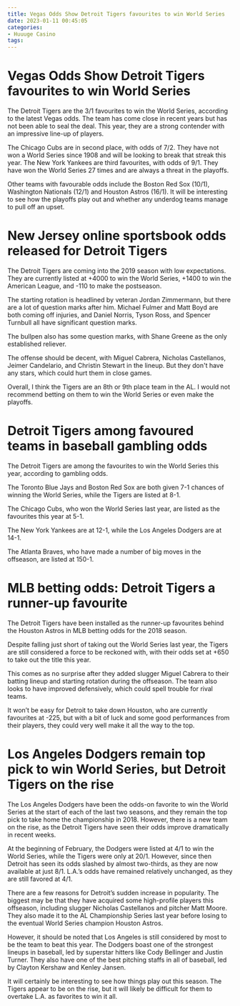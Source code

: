 ```yaml
---
title: Vegas Odds Show Detroit Tigers favourites to win World Series
date: 2023-01-11 00:45:05
categories:
- Huuuge Casino
tags:
---
```



#  Vegas Odds Show Detroit Tigers favourites to win World Series

The Detroit Tigers are the 3/1 favourites to win the World Series, according to the latest Vegas odds. The team has come close in recent years but has not been able to seal the deal. This year, they are a strong contender with an impressive line-up of players.

The Chicago Cubs are in second place, with odds of 7/2. They have not won a World Series since 1908 and will be looking to break that streak this year. The New York Yankees are third favourites, with odds of 9/1. They have won the World Series 27 times and are always a threat in the playoffs.

Other teams with favourable odds include the Boston Red Sox (10/1), Washington Nationals (12/1) and Houston Astros (16/1). It will be interesting to see how the playoffs play out and whether any underdog teams manage to pull off an upset.

#  New Jersey online sportsbook odds released for Detroit Tigers

The Detroit Tigers are coming into the 2019 season with low expectations. They are currently listed at +4000 to win the World Series, +1400 to win the American League, and -110 to make the postseason.

The starting rotation is headlined by veteran Jordan Zimmermann, but there are a lot of question marks after him. Michael Fulmer and Matt Boyd are both coming off injuries, and Daniel Norris, Tyson Ross, and Spencer Turnbull all have significant question marks.

The bullpen also has some question marks, with Shane Greene as the only established reliever.

The offense should be decent, with Miguel Cabrera, Nicholas Castellanos, Jeimer Candelario, and Christin Stewart in the lineup. But they don't have any stars, which could hurt them in close games.

Overall, I think the Tigers are an 8th or 9th place team in the AL. I would not recommend betting on them to win the World Series or even make the playoffs.

#  Detroit Tigers among favoured teams in baseball gambling odds

The Detroit Tigers are among the favourites to win the World Series this year, according to gambling odds.

The Toronto Blue Jays and Boston Red Sox are both given 7-1 chances of winning the World Series, while the Tigers are listed at 8-1.

The Chicago Cubs, who won the World Series last year, are listed as the favourites this year at 5-1.

The New York Yankees are at 12-1, while the Los Angeles Dodgers are at 14-1.

The Atlanta Braves, who have made a number of big moves in the offseason, are listed at 150-1.

#  MLB betting odds: Detroit Tigers a runner-up favourite

The Detroit Tigers have been installed as the runner-up favourites behind the Houston Astros in MLB betting odds for the 2018 season.

Despite falling just short of taking out the World Series last year, the Tigers are still considered a force to be reckoned with, with their odds set at +650 to take out the title this year.

This comes as no surprise after they added slugger Miguel Cabrera to their batting lineup and starting rotation during the offseason. The team also looks to have improved defensively, which could spell trouble for rival teams.

It won’t be easy for Detroit to take down Houston, who are currently favourites at -225, but with a bit of luck and some good performances from their players, they could very well make it all the way to the top.

#  Los Angeles Dodgers remain top pick to win World Series, but Detroit Tigers on the rise

The Los Angeles Dodgers have been the odds-on favorite to win the World Series at the start of each of the last two seasons, and they remain the top pick to take home the championship in 2018. However, there is a new team on the rise, as the Detroit Tigers have seen their odds improve dramatically in recent weeks.

At the beginning of February, the Dodgers were listed at 4/1 to win the World Series, while the Tigers were only at 20/1. However, since then Detroit has seen its odds slashed by almost two-thirds, as they are now available at just 8/1. L.A.’s odds have remained relatively unchanged, as they are still favored at 4/1.

There are a few reasons for Detroit’s sudden increase in popularity. The biggest may be that they have acquired some high-profile players this offseason, including slugger Nicholas Castellanos and pitcher Matt Moore. They also made it to the AL Championship Series last year before losing to the eventual World Series champion Houston Astros.

However, it should be noted that Los Angeles is still considered by most to be the team to beat this year. The Dodgers boast one of the strongest lineups in baseball, led by superstar hitters like Cody Bellinger and Justin Turner. They also have one of the best pitching staffs in all of baseball, led by Clayton Kershaw and Kenley Jansen.

It will certainly be interesting to see how things play out this season. The Tigers appear to be on the rise, but it will likely be difficult for them to overtake L.A. as favorites to win it all.
